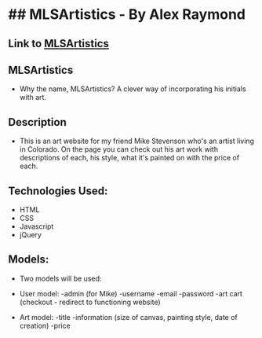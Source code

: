 # ## MLSArtistics - By Alex Raymond 

## Link to [MLSArtistics](https://mlsartistics.herokuapp.com/)

## MLSArtistics

* Why the name, MLSArtistics? A clever way of incorporating his initials with art.

## Description

* This is an art website for my friend Mike Stevenson who's an artist living in Colorado. On the page you can check out his art work with descriptions of each, his style, what it's painted on with the price of each.


## Technologies Used:

* HTML
* CSS
* Javascript
* jQuery


## Models:

* Two models will be used:

* User model:
		-admin (for Mike)
		-username
		-email
		-password
		-art cart (checkout - redirect to functioning website)

* Art model:
		-title
		-information (size of canvas, painting style, date of creation)
		-price
		






